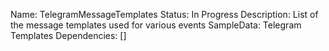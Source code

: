 Name: TelegramMessageTemplates
Status: In Progress
Description: List of the message templates used for various events 
SampleData: Telegram Templates
Dependencies: []
